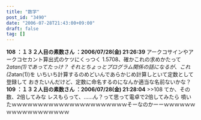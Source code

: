 ```yaml
---
title: "数学"
post_id: "3490"
date: "2006-07-28T21:43:00+09:00"
draft: false
tag: []
---
```



**108 ：１３２人目の素数さん ：2006/07/28(金) 21:26:39** アークコサインやアークコセカント算出式のケツにくっつく 1.5708、確かこれの求めかたって2*atan(1)であってたっけ？ それとちょっとプログラム関係の話になるが、これ(2*atan(1))を いちいち計算するのめどいんであらかじめ計算しといて定数として登録して おきたいんだけど、定数に命名するのになんか適当な名前ないかな？ **109 ：１３２人目の素数さん ：2006/07/28(金) 21:28:04** >>108 てか、その数、2倍してみな レスもらって、……ん？って思って電卓で2倍してみたら 噴いたｗｗｗｗｗｗｗｗｗｗｗｗｗｗｗｗｗｗｗｗｗｗそーなのかーーｗｗｗｗｗｗｗｗｗｗｗｗｗｗｗｗｗｗ
